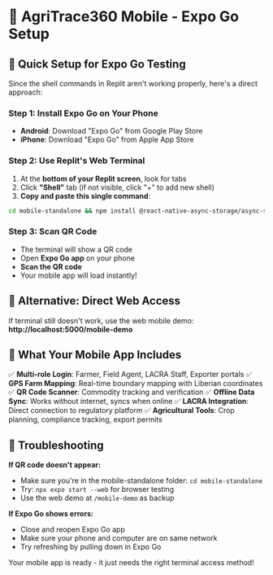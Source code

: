 # 📱 AgriTrace360 Mobile - Expo Go Setup

## 🎯 Quick Setup for Expo Go Testing

Since the shell commands in Replit aren't working properly, here's a direct approach:

### Step 1: Install Expo Go on Your Phone
- **Android**: Download "Expo Go" from Google Play Store
- **iPhone**: Download "Expo Go" from Apple App Store

### Step 2: Use Replit's Web Terminal
1. At the **bottom of your Replit screen**, look for tabs
2. Click **"Shell"** tab (if not visible, click "+" to add new shell)
3. **Copy and paste this single command**:

```bash
cd mobile-standalone && npm install @react-native-async-storage/async-storage@1.21.0 expo@50.0.0 react@18.2.0 react-native@0.73.0 --legacy-peer-deps && npx expo start --tunnel
```

### Step 3: Scan QR Code
- The terminal will show a QR code
- Open **Expo Go app** on your phone
- **Scan the QR code**
- Your mobile app will load instantly!

## 🔧 Alternative: Direct Web Access

If terminal still doesn't work, use the web mobile demo:
**http://localhost:5000/mobile-demo**

## 📱 What Your Mobile App Includes

✅ **Multi-role Login**: Farmer, Field Agent, LACRA Staff, Exporter portals
✅ **GPS Farm Mapping**: Real-time boundary mapping with Liberian coordinates  
✅ **QR Code Scanner**: Commodity tracking and verification
✅ **Offline Data Sync**: Works without internet, syncs when online
✅ **LACRA Integration**: Direct connection to regulatory platform
✅ **Agricultural Tools**: Crop planning, compliance tracking, export permits

## 🎯 Troubleshooting

**If QR code doesn't appear:**
- Make sure you're in the mobile-standalone folder: `cd mobile-standalone`
- Try: `npx expo start --web` for browser testing
- Use the web demo at `/mobile-demo` as backup

**If Expo Go shows errors:**
- Close and reopen Expo Go app
- Make sure your phone and computer are on same network
- Try refreshing by pulling down in Expo Go

Your mobile app is ready - it just needs the right terminal access method!
